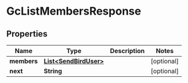 

# GcListMembersResponse


## Properties

Name | Type | Description | Notes
------------ | ------------- | ------------- | -------------
**members** | [**List&lt;SendBirdUser&gt;**](SendBirdUser.md) |  |  [optional]
**next** | **String** |  |  [optional]



